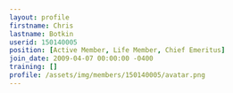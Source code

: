 ```yaml
---
layout: profile
firstname: Chris
lastname: Botkin
userid: 150140005
position: [Active Member, Life Member, Chief Emeritus]
join_date: 2009-04-07 00:00:00 -0400
training: []
profile: /assets/img/members/150140005/avatar.png
---
```

